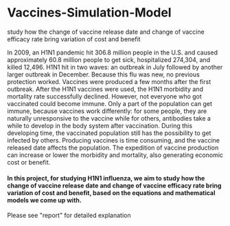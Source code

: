 # Vaccines-Simulation-Model
study how the change of vaccine release date and change of vaccine efficacy rate bring variation of cost and benefit

In 2009, an H1N1 pandemic hit 306.8 million people in the U.S. and caused approximately 60.8 million people to get sick, hospitalized 274,304, and killed 12,496. H1N1 hit in two waves: an outbreak in July followed by another larger outbreak in December. Because this flu was new, no previous protection worked. Vaccines were produced a few months after the first outbreak. After the H1N1 vaccines were used, the H1N1 morbidity and mortality rate successfully declined. However, not everyone who got vaccinated could become immune. Only a part of the population can get immune, because vaccines work differently: for some people, they are naturally unresponsive to the vaccine while for others, antibodies take a while to develop in the body system after vaccination. During this developing time, the vaccinated population still has the possibility to get infected by others. Producing vaccines is time consuming, and the vaccine released date affects the population. The expedition of vaccine production can increase or lower the morbidity and mortality, also generating economic cost or benefit.

#### In this project, for studying H1N1 influenza, we aim to study how the change of vaccine release date and change of vaccine efficacy rate bring variation of cost and benefit, based on the equations and mathematical models we come up with.

Please see "report" for detailed explanation

